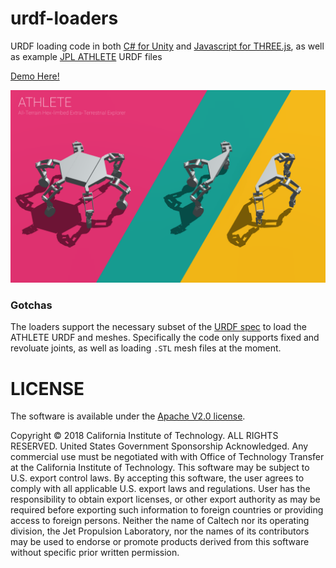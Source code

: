 # urdf-loaders

URDF loading code in both [C# for Unity](./unity/Assets/lib/) and [Javascript for THREE.js](./javascript/), as well as example [JPL ATHLETE](https://www-robotics.jpl.nasa.gov/systems/system.cfm?System=11) URDF files

[Demo Here!](https://gkjohnson.github.io/urdf-loaders/javascript/example/index.bundle.html)

![Example](./unity/Assets/lib/docs/all-urdfs.png)

### Gotchas

The loaders support the necessary subset of the [URDF spec](http://wiki.ros.org/urdf/XML) to load the ATHLETE URDF and meshes. Specifically the code only supports fixed and revoluate joints, as well as loading `.STL` mesh files at the moment.

# LICENSE

The software is available under the [Apache V2.0 license](../LICENSE.txt).

Copyright © 2018 California Institute of Technology. ALL RIGHTS
RESERVED. United States Government Sponsorship Acknowledged. Any 
commercial use must be negotiated with with Office of Technology 
Transfer at the California Institute of Technology. This software may 
be subject to U.S. export control laws. By accepting this software, 
the user agrees to comply with all applicable U.S. export laws and 
regulations. User has the responsibility to obtain export licenses, 
or other export authority as may be required before exporting such 
information to foreign countries or providing access to foreign 
persons. Neither the name of Caltech nor its operating division, the
Jet Propulsion Laboratory, nor the names of its contributors may be
used to endorse or promote products derived from this software 
without specific prior written permission.
